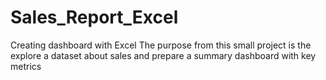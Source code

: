 # Sales_Report_Excel
Creating dashboard with Excel
The purpose from this small project is the explore a dataset about sales and prepare a summary dashboard with key metrics
